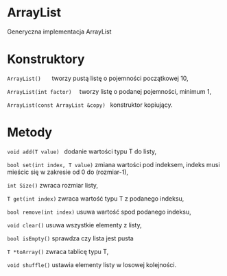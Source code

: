 # ArrayList
Generyczna implementacja ArrayList

# Konstruktory
`
ArrayList()   
`    tworzy pustą listę o pojemności początkowej 10,

`
ArrayList(int factor)  
` 
 tworzy listę o podanej pojemności, minimum 1, <br>
 
 `
ArrayList(const ArrayList &copy) 
` 
 konstruktor kopiujący.

# Metody 

 `
void add(T value) 
` 
 dodanie wartości typu T do listy,
 
  `
bool set(int index, T value)
` 
zmiana wartości pod indeksem, indeks musi mieścic się w zakresie od 0 do (rozmiar-1),

 `
int Size()
` 
zwraca rozmiar listy,

 `
T get(int index)
` 
zwraca wartość typu T z podanego indeksu,

 `
bool remove(int index)
` 
usuwa wartość spod podanego indeksu,

 `
void clear()
` 
usuwa wszystkie elementy z listy,

 `
bool isEmpty()
` 
sprawdza czy lista jest pusta

 `
T *toArray()
` 
zwraca tablicę typu T,

 `
void shuffle()
` 
ustawia elementy listy w losowej kolejności.


